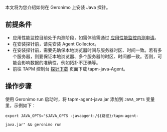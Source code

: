 本文将为您介绍如何在 Geronimo 上安装 Java 探针。

## 前提条件

- 应用性能监控目前处于内测阶段，如需体验需通过 [应用性能监控内测申请](https://cloud.tencent.com/apply/p/f5yvbf09mka)。
- 在安装探针前，请先安装 Agent Collector。
- 在安装探针前，需要先确保本地浏览器时间与服务器时区、时间一致。若有多个服务器，则要保证本地浏览器、多个服务器的时区、时间都一致。否则，可能会影响数据的准确性，例如拓扑不正确等。
- 前往 TAPM 控制台 [探针下载](https://console.cloud.tencent.com/tapm/addagent) 页面下载 tapm-java-Agent。


## 操作步骤

使用 Geronimo run 启动时，将 tapm-agent-java.jar 添加到 `JAVA_OPTS` 变量里，示例如下：

```shell
export JAVA_OPTS="$JAVA_OPTS -javaagent:/${路径}/tapm-agent-

java.jar" && geronimo run
```
